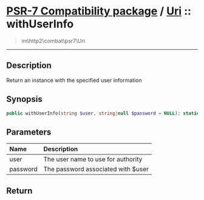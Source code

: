 # [PSR-7 Compatibility package](combat.md) / [Uri](combat-Uri.md) :: withUserInfo
 > im\http2\combat\psr7\Uri
____

## Description
Return an instance with the specified user information

## Synopsis
```php
public withUserInfo(string $user, string|null $password = NULL): static
```

## Parameters
| Name | Description |
| :--- | :---------- |
| user | The user name to use for authority |
| password | The password associated with $user |

## Return

